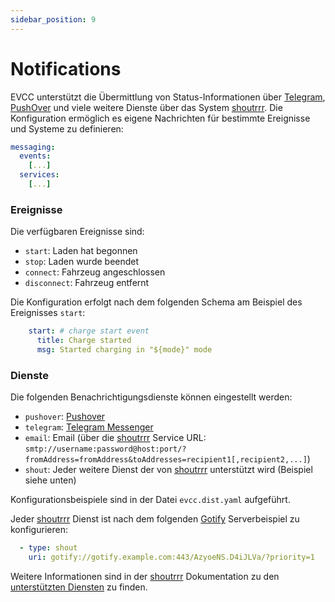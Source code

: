```yaml
---
sidebar_position: 9
---
```


# Notifications

EVCC unterstützt die Übermittlung von Status-Informationen über [Telegram](https://telegram.org), [PushOver](https://pushover.net) und viele weitere Dienste über das System [shoutrrr](https://containrrr.dev/shoutrrr/). Die Konfiguration ermöglich es eigene Nachrichten für bestimmte Ereignisse und Systeme zu definieren:

```yaml
messaging:
  events:
    [...]
  services:
    [...]
```

### Ereignisse

Die verfügbaren Ereignisse sind:

- `start`: Laden hat begonnen
- `stop`: Laden wurde beendet
- `connect`: Fahrzeug angeschlossen
- `disconnect`: Fahrzeug entfernt

Die Konfiguration erfolgt nach dem folgenden Schema am Beispiel des Ereignisses `start`:

```yaml
    start: # charge start event
      title: Charge started
      msg: Started charging in "${mode}" mode
```

### Dienste

Die folgenden Benachrichtigungsdienste können eingestellt werden:

- `pushover`: [Pushover](https://pushover.net/)
- `telegram`: [Telegram Messenger](https://telegram.org/)
- `email`: Email (über die [shoutrrr](https://containrrr.dev/shoutrrr) Service URL: `smtp://username:password@host:port/?fromAddress=fromAddress&toAddresses=recipient1[,recipient2,...]`)
- `shout`: Jeder weitere Dienst der von [shoutrrr](https://containrrr.dev/shoutrrr) unterstützt wird (Beispiel siehe unten)

Konfigurationsbeispiele sind in der Datei `evcc.dist.yaml` aufgeführt.

Jeder [shoutrrr](https://containrrr.dev/shoutrrr) Dienst ist nach dem folgenden [Gotify](https://gotify.net/) Serverbeispiel zu konfigurieren:

```yaml
  - type: shout
    uri: gotify://gotify.example.com:443/AzyoeNS.D4iJLVa/?priority=1
```

Weitere Informationen sind in der [shoutrrr](https://containrrr.dev/shoutrrr) Dokumentation zu den [unterstützten Diensten](https://containrrr.dev/shoutrrr/v0.5/services/overview/) zu finden.
